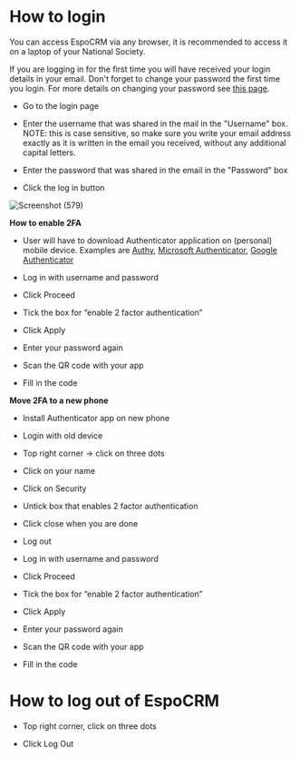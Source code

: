 # How to login

You can access EspoCRM via any browser, it is recommended to access it on a laptop of your National Society. 

If you are logging in for the first time you will have received your login details in your email. Don't forget to change your password the first time you login. For more details on changing your password see [this page](https://rodekruis.github.io/espocrm-training/general/page2/).

- Go to the login page

- Enter the username that was shared in the mail in the "Username" box. NOTE: this is case sensitive, so make sure you write your email address exactly as it is written in the email you received, without any additional capital letters.

- Enter the password that was shared in the email in the "Password" box

- Click the log in button

![Screenshot (579)](https://github.com/user-attachments/assets/26eaaa8c-61bf-4bc4-8212-e81f0cb749fb)


**How to enable 2FA** 

- User will have to download Authenticator application on (personal)  mobile device. Examples are [Authy](https://www.authy.com/), [Microsoft Authenticator](https://www.microsoft.com/en/security/mobile-authenticator-app), [Google Authenticator](https://play.google.com/store/apps/details?id=com.google.android.apps.authenticator2&hl=en&gl=US&pli=1) 

- Log in with username and password 

- Click Proceed 

- Tick the box for “enable 2 factor authentication” 

- Click Apply 

- Enter your password again 

- Scan the QR code with your app 

- Fill in the code

**Move 2FA to a new phone**  

- Install Authenticator app on new phone 

- Login with old device 

- Top right corner -> click on three dots 

- Click on your name 

- Click on Security 

- Untick box that enables 2 factor authentication 

- Click close when you are done 

- Log out 

- Log in with username and password 

- Click Proceed 

- Tick the box for “enable 2 factor authentication” 

- Click Apply 

- Enter your password again 

- Scan the QR code with your app 

- Fill in the code 


# How to log out of EspoCRM 

- Top right corner, click on three dots 

- Click Log Out 
